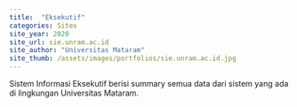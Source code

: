 ```yaml
---
title:  "Eksekutif"
categories: Sites
site_year: 2020
site_url: sie.unram.ac.id
site_author: "Universitas Mataram"
site_thumb: /assets/images/portfolios/sie.unram.ac.id.jpg
---
```


Sistem Informasi Eksekutif berisi summary semua data dari sistem yang ada di lingkungan Universitas Mataram.